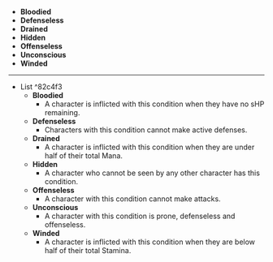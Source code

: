 - **Bloodied**
- **Defenseless**
- **Drained**
- **Hidden**
- **Offenseless**
- **Unconscious**
- **Winded**
---
- List  ^82c4f3
	- **Bloodied**
		- A character is inflicted with this condition when they have no sHP remaining.
	- **Defenseless**
		- Characters with this condition cannot make active defenses.
	- **Drained**
		- A character is inflicted with this condition when they are under half of their total Mana.
	- **Hidden**
		- A character who cannot be seen by any other character has this condition.
	- **Offenseless**
		- A character with this condition cannot make attacks.
	- **Unconscious**
		- A character with this condition is prone, defenseless and offenseless.
	- **Winded**
		- A character is inflicted with this condition when they are below half of their total Stamina.